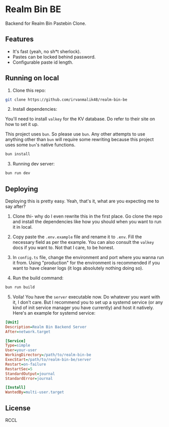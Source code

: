 # Realm Bin BE

Backend for Realm Bin Pastebin Clone.

## Features

- It's fast (yeah, no sh\*t sherlock).
- Pastes can be locked behind password.
- Configurable paste id length.

## Running on local

1. Clone this repo:

```bash
git clone https://github.com/irvanmalik48/realm-bin-be
```

2. Install dependencies:

You'll need to install `valkey` for the KV database. Do refer to their site on how to set it up.

This project uses `bun`. So please use `bun`. Any other attempts to use anything other than `bun` will require some rewriting because this project uses some `bun`'s native functions.

```bash
bun install
```

3. Running dev server:

```bash
bun run dev
```

## Deploying

Deploying this is pretty easy. Yeah, that's it, what are you expecting me to say after?

1. Clone thi- why do I even rewrite this in the first place. Go clone the repo and install the dependencies like how you should when you want to run it in local.

2. Copy paste the `.env.example` file and rename it to `.env`. Fill the necessary field as per the example. You can also consult the `valkey` docs if you want to. Not that I care, to be honest.

3. In `config.ts` file, change the environment and port where you wanna run it from. Using "production" for the environment is recommended if you want to have cleaner logs (it logs absolutely nothing doing so).

4. Run the build command:

```bash
bun run build
```

5. Voila! You have the `server` executable now. Do whatever you want with it, I don't care. But I recommend you to set up a systemd service (or any kind of init service manager you have currently) and host it natively. Here's an example for systemd service:

```ini
[Unit]
Description=Realm Bin Backend Server
After=network.target

[Service]
Type=simple
User=your-user
WorkingDirectory=/path/to/realm-bin-be
ExecStart=/path/to/realm-bin-be/server
Restart=on-failure
RestartSec=5
StandardOutput=journal
StandardError=journal

[Install]
WantedBy=multi-user.target
```

## License

RCCL
